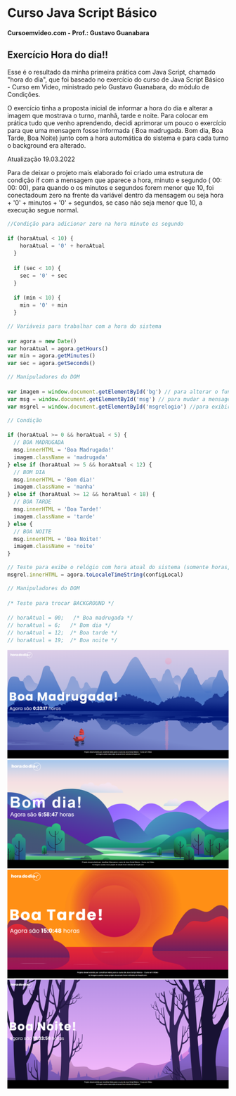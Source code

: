 # Curso Java Script Básico

#### Cursoemvideo.com - Prof.: Gustavo Guanabara

## Exercício Hora do dia!!

Esse é o resultado da minha primeira prática com Java Script, chamado "hora do dia", que foi baseado no exercício do curso de Java Script Básico - Curso em Video, ministrado pelo Gustavo Guanabara, do módulo de Condições.

O exercício tinha a proposta inicial de informar a hora do dia e alterar a imagem que mostrava o turno, manhã, tarde e noite. Para colocar em prática tudo que venho aprendendo, decidi aprimorar um pouco o exercício para que uma mensagem fosse informada ( Boa madrugada. Bom dia, Boa Tarde, Boa Noite) junto com a hora automática do sistema e para cada turno o background era alterado.

Atualização 19.03.2022

Para de deixar o projeto mais elaborado foi criado uma estrutura de condição if com a mensagem que aparece a hora, minuto e segundo ( 00: 00: 00), para quando o os minutos e segundos forem menor que 10, foi conectadoum zero na frente da variável dentro da mensagem ou seja hora + '0' + minutos + '0' + segundos, se caso não seja menor que 10, a execução segue normal.

```Javascript
//Condição para adicionar zero na hora minuto es segundo

if (horaAtual < 10) {
    horaAtual = '0' + horaAtual
  }

  if (sec < 10) {
    sec = '0' + sec
  }

  if (min < 10) {
    min = '0' + min
  }
```

```javascript
// Variáveis para trabalhar com a hora do sistema

var agora = new Date()
var horaAtual = agora.getHours()
var min = agora.getMinutes()
var sec = agora.getSeconds()
```

```javascript
// Manipuladores do DOM

var imagem = window.document.getElementById('bg') // para alterar o fundo do site
var msg = window.document.getElementById('msg') // para mudar a mensagem
var msgrel = window.document.getElementById('msgrelogio') //para exibir o relógio
```

```javascript
// Condição

if (horaAtual >= 0 && horaAtual < 5) {
  // BOA MADRUGADA
  msg.innerHTML = 'Boa Madrugada!'
  imagem.className = 'madrugada'
} else if (horaAtual >= 5 && horaAtual < 12) {
  // BOM DIA
  msg.innerHTML = 'Bom dia!'
  imagem.className = 'manha'
} else if (horaAtual >= 12 && horaAtual < 18) {
  // BOA TARDE
  msg.innerHTML = 'Boa Tarde!'
  imagem.className = 'tarde'
} else {
  // BOA NOITE
  msg.innerHTML = 'Boa Noite!'
  imagem.className = 'noite'
}
```

```javascript
// Teste para exibe o relógio com hora atual do sistema (somente horas, sem texto)
msgrel.innerHTML = agora.toLocaleTimeString(configLocal)
```

```javascript
// Manipuladores do DOM

/* Teste para trocar BACKGROUND */

// horaAtual = 00;   /* Boa madrugada */
// horaAtual = 6;   /* Bom dia */
// horaAtual = 12;  /* Boa tarde */
// horaAtual = 19;  /* Boa noite */
```

<div style="display:inline_block">
<img alt="Boa Madrugada" src="https://github.com/jonathanppmaia/horadodia/blob/main/img/prints-da-hora-do-dia_05.png?raw=true" >
</div>
<div style="display:inline_block">
<img alt="Imagem do projeto01" src="https://github.com/jonathanppmaia/horadodia/blob/main/img/prints-da-hora-do-dia_03.png?raw=true" >
</div>
<div style="display:inline_block">
<img alt="Imagem do projeto01" src="https://github.com/jonathanppmaia/horadodia/blob/main/img/prints-da-hora-do-dia_01.png?raw=true" >
</div>
<div style="display:inline_block">
<img alt="Imagem do projeto01" src="https://github.com/jonathanppmaia/horadodia/blob/main/img/prints-da-hora-do-dia_07.png?raw=true ">
</div>
